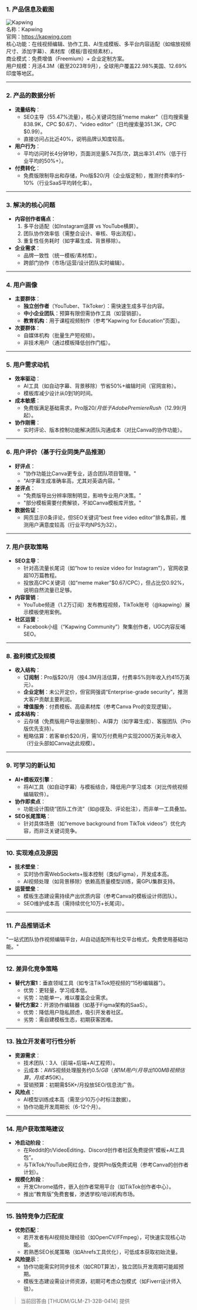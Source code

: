 
### 1. 产品信息及截图  
![Kapwing](https://cdn-images.toolify.ai/170349961587617039.jpg)  
名称：Kapwing  
官网：https://kapwing.com  
核心功能：在线视频编辑、协作工具、AI生成模板、多平台内容适配（如缩放视频尺寸、添加字幕）、素材库（模板/音视频素材）。  
商业模式：免费增值（Freemium）+ 企业定制方案。  
用户规模：月活4.3M（截至2023年9月），全球用户覆盖22.98%美国、12.69%印度等地区。  

---

### 2. 产品的数据分析  
- **流量结构**：  
  - SEO主导（55.47%流量），核心关键词包括“meme maker”（日均搜索量838.9K，CPC $0.67）、“video editor”（日均搜索量351.3K，CPC $0.99）。  
  - 直接访问占比近40%，说明品牌认知度较高。  
- **用户行为**：  
  - 平均访问时长4分钟1秒，页面浏览量5.74页/次，跳出率31.41%（低于行业平均的50%+）。  
- **付费转化**：  
  - 免费版限制导出和存储，Pro版$20/月（企业版定制），推测付费率约5-10%（行业SaaS平均转化率）。  

---

### 3. 解决的核心问题  
- **内容创作者痛点**：  
  1. 多平台适配（如Instagram竖屏 vs YouTube横屏）。  
  2. 团队协作效率低（需整合设计、审核、导出流程）。  
  3. 重复性任务耗时（如字幕生成、背景移除）。  
- **企业需求**：  
  - 品牌一致性（统一模板/素材库）。  
  - 跨部门协作（市场/运营/设计团队实时编辑）。  

---

### 4. 用户画像  
- **主要群体**：  
  - **独立创作者**（YouTuber、TikToker）：需快速生成多平台内容。  
  - **中小企业团队**：预算有限但需协作工具（如营销部）。  
  - **教育机构**：用于课程视频制作（参考“Kapwing for Education”页面）。  
- **次要群体**：  
  - 自媒体机构（批量生产短视频）。  
  - 非技术用户（通过模板降低创作门槛）。  

---

### 5. 用户需求动机  
- **效率驱动**：  
  - AI工具（如自动字幕、背景移除）节省50%+编辑时间（官网宣称）。  
  - 模板库减少设计从0到1的时间。  
- **成本敏感**：  
  - 免费版满足基础需求，Pro版$20/月低于Adobe Premiere Rush（$12.99/月起）。  
- **协作刚需**：  
  - 实时评论、版本控制功能解决团队沟通成本（对比Canva的协作功能）。  

---

### 6. 用户评价（基于行业同类产品推测）  
- **好评点**：  
  - "协作功能比Canva更专业，适合团队项目管理。"  
  - "AI字幕生成准确率高，尤其对英语内容。"  
- **差评点**：  
  - "免费版导出分辨率限制明显，影响专业用户决策。"  
  - "部分模板需要付费解锁，不如Canva模板库开放。"  
- **数据佐证**：  
  - 网页显示0条评论，但SEO关键词“best free video editor”排名靠前，推测用户满意度较高（行业平均NPS为32）。  

---

### 7. 用户获取策略  
- **SEO主导**：  
  - 针对高流量长尾词（如“how to resize video for Instagram”），官网收录超10万篇教程。  
  - 投放高CPC关键词（如“meme maker”$0.67/CPC），但占比仅0.92%，说明自然流量已足够。  
- **内容营销**：  
  - YouTube频道（1.2万订阅）发布教程视频，TikTok账号（@kapwing）展示模板使用案例。  
- **社区运营**：  
  - Facebook小组（“Kapwing Community”）聚集创作者，UGC内容反哺SEO。  

---

### 8. 盈利模式及规模  
- **收入结构**：  
  - **订阅制**：Pro版$20/月（按4.3M月活估算，付费率5%则年收入约415万美元）。  
  - **企业定制**：未公开定价，但官网强调“Enterprise-grade security”，推测大客户贡献主要利润。  
  - **增值服务**：付费模板、高级素材库（参考Canva Pro的变现逻辑）。  
- **成本结构**：  
  - 云存储（免费版用户导出量限制）、AI算力（如字幕生成）、客服团队（Pro版优先支持）。  
  - 粗略估算：若客单价$20/月，需10万付费用户实现2000万美元年收入（行业头部如Canva达此规模）。  

---

### 9. 可学习的新认知  
- **AI+模板双引擎**：  
  - 将AI工具（如自动字幕）与模板结合，降低用户学习成本（对比传统视频编辑软件）。  
- **协作即卖点**：  
  - 功能设计围绕“团队工作流”（如@提及、评论批注），而非单一工具叠加。  
- **SEO长尾策略**：  
  - 针对具体场景（如“remove background from TikTok videos”）优化内容，而非泛关键词竞争。  

---

### 10. 实现难点及原因  
- **技术壁垒**：  
  - 实时协作需WebSockets+版本控制（类似Figma），开发成本高。  
  - AI视频处理（如背景移除）依赖高质量模型训练，需GPU集群支持。  
- **运营壁垒**：  
  - 模板生态建设需持续产出优质内容（参考Canva的模板设计师团队）。  
  - SEO维护成本高（需持续优化10万+长尾词）。  

---

### 11. 产品推销话术  
"一站式团队协作视频编辑平台，AI自动适配所有社交平台格式，免费使用基础功能。"  

---

### 12. 差异化竞争策略  
- **替代方案1**：垂直领域工具（如专注TikTok短视频的“15秒编辑器”）。  
  - 优势：更轻量，学习成本低。  
  - 劣势：功能单一，难以覆盖企业需求。  
- **替代方案2**：开源协作编辑器（如基于Figma架构的SaaS）。  
  - 优势：降低用户隐私顾虑，吸引开发者社区。  
  - 劣势：需自建模板生态，初期获客困难。  

---

### 13. 独立开发者可行性分析  
- **资源需求**：  
  - 技术团队：3人（前端+后端+AI工程师）。  
  - 云成本：AWS视频处理服务约$0.5/GB（按1M用户/月导出100MB视频估算，月成本$50K）。  
  - 营销预算：初期需$5K+/月投放SEO/信息流广告。  
- **风险点**：  
  - AI模型训练成本高（需至少10万小时标注数据）。  
  - 协作功能开发周期长（6-12个月）。  

---

### 14. 用户获取策略建议  
- **冷启动阶段**：  
  - 在Reddit的r/VideoEditing、Discord创作者社区免费提供“模板+AI工具包”。  
  - 与TikTok/YouTube网红合作，提供Pro版免费试用（参考Canva的创作者计划）。  
- **规模化阶段**：  
  - 开发Chrome插件，嵌入创作者常用平台（如TikTok创作者中心）。  
  - 推出“教育版”免费套餐，渗透学校/培训机构市场。  

---

### 15. 独特竞争力匹配度  
- **优势匹配**：  
  - 若开发者有AI视频处理经验（如OpenCV/FFmpeg），可快速实现核心功能。  
  - 若熟悉SEO长尾策略（如Ahrefs工具优化），可低成本获取初始流量。  
- **风险提示**：  
  - 协作功能需实时同步技术（如CRDT算法），独立团队开发周期可能超预期。  
  - 模板生态建设需设计师资源，初期可考虑众包模式（如Fiverr设计师入驻）。  

> 当前回答由 [THUDM/GLM-Z1-32B-0414] 提供
